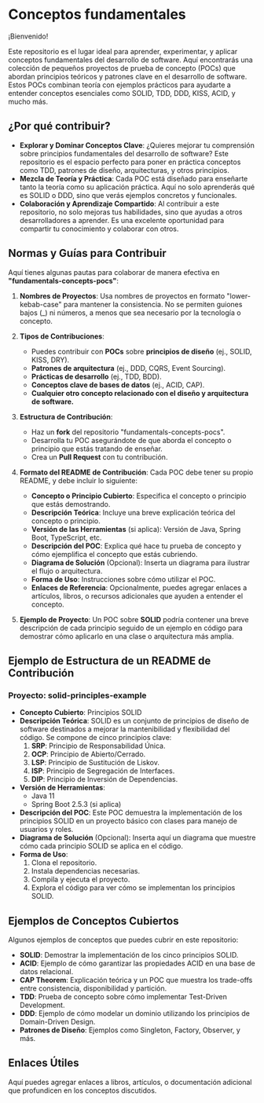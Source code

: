 # Conceptos fundamentales


¡Bienvenido!

Este repositorio es el lugar ideal para aprender, experimentar, y aplicar conceptos fundamentales del desarrollo de software. Aquí encontrarás una colección de pequeños proyectos de prueba de concepto (POCs) que abordan principios teóricos y patrones clave en el desarrollo de software. Estos POCs combinan teoría con ejemplos prácticos para ayudarte a entender conceptos esenciales como SOLID, TDD, DDD, KISS, ACID, y mucho más.


## ¿Por qué contribuir?

- **Explorar y Dominar Conceptos Clave**: ¿Quieres mejorar tu comprensión sobre principios fundamentales del desarrollo de software? Este repositorio es el espacio perfecto para poner en práctica conceptos como TDD, patrones de diseño, arquitecturas, y otros principios.
- **Mezcla de Teoría y Práctica**: Cada POC está diseñado para enseñarte tanto la teoría como su aplicación práctica. Aquí no solo aprenderás qué es SOLID o DDD, sino que verás ejemplos concretos y funcionales.
- **Colaboración y Aprendizaje Compartido**: Al contribuir a este repositorio, no solo mejoras tus habilidades, sino que ayudas a otros desarrolladores a aprender. Es una excelente oportunidad para compartir tu conocimiento y colaborar con otros.

## Normas y Guías para Contribuir

Aquí tienes algunas pautas para colaborar de manera efectiva en **"fundamentals-concepts-pocs"**:

1. **Nombres de Proyectos**: Usa nombres de proyectos en formato "lower-kebab-case" para mantener la consistencia. No se permiten guiones bajos (_) ni números, a menos que sea necesario por la tecnología o concepto.
   
2. **Tipos de Contribuciones**:
   - Puedes contribuir con **POCs** sobre **principios de diseño** (ej., SOLID, KISS, DRY).
   - **Patrones de arquitectura** (ej., DDD, CQRS, Event Sourcing).
   - **Prácticas de desarrollo** (ej., TDD, BDD).
   - **Conceptos clave de bases de datos** (ej., ACID, CAP).
   - **Cualquier otro concepto relacionado con el diseño y arquitectura de software.**

3. **Estructura de Contribución**:
   - Haz un **fork** del repositorio "fundamentals-concepts-pocs".
   - Desarrolla tu POC asegurándote de que aborda el concepto o principio que estás tratando de enseñar.
   - Crea un **Pull Request** con tu contribución.
   
4. **Formato del README de Contribución**:
   Cada POC debe tener su propio README, y debe incluir lo siguiente:
   - **Concepto o Principio Cubierto**: Especifica el concepto o principio que estás demostrando.
   - **Descripción Teórica**: Incluye una breve explicación teórica del concepto o principio.
   - **Versión de las Herramientas** (si aplica): Versión de Java, Spring Boot, TypeScript, etc.
   - **Descripción del POC**: Explica qué hace tu prueba de concepto y cómo ejemplifica el concepto que estás cubriendo.
   - **Diagrama de Solución** (Opcional): Inserta un diagrama para ilustrar el flujo o arquitectura.
   - **Forma de Uso**: Instrucciones sobre cómo utilizar el POC.
   - **Enlaces de Referencia**: Opcionalmente, puedes agregar enlaces a artículos, libros, o recursos adicionales que ayuden a entender el concepto.
   
5. **Ejemplo de Proyecto**:
   Un POC sobre **SOLID** podría contener una breve descripción de cada principio seguido de un ejemplo en código para demostrar cómo aplicarlo en una clase o arquitectura más amplia.

## Ejemplo de Estructura de un README de Contribución

### Proyecto: solid-principles-example

- **Concepto Cubierto**: Principios SOLID
- **Descripción Teórica**: SOLID es un conjunto de principios de diseño de software destinados a mejorar la mantenibilidad y flexibilidad del código. Se compone de cinco principios clave: 
   1. **SRP**: Principio de Responsabilidad Única.
   2. **OCP**: Principio de Abierto/Cerrado.
   3. **LSP**: Principio de Sustitución de Liskov.
   4. **ISP**: Principio de Segregación de Interfaces.
   5. **DIP**: Principio de Inversión de Dependencias.
- **Versión de Herramientas**:
   - Java 11
   - Spring Boot 2.5.3 (si aplica)
- **Descripción del POC**: Este POC demuestra la implementación de los principios SOLID en un proyecto básico con clases para manejo de usuarios y roles.
- **Diagrama de Solución** (Opcional): Inserta aquí un diagrama que muestre cómo cada principio SOLID se aplica en el código.
- **Forma de Uso**:
   1. Clona el repositorio.
   2. Instala dependencias necesarias.
   3. Compila y ejecuta el proyecto.
   4. Explora el código para ver cómo se implementan los principios SOLID.

## Ejemplos de Conceptos Cubiertos

Algunos ejemplos de conceptos que puedes cubrir en este repositorio:

- **SOLID**: Demostrar la implementación de los cinco principios SOLID.
- **ACID**: Ejemplo de cómo garantizar las propiedades ACID en una base de datos relacional.
- **CAP Theorem**: Explicación teórica y un POC que muestra los trade-offs entre consistencia, disponibilidad y partición.
- **TDD**: Prueba de concepto sobre cómo implementar Test-Driven Development.
- **DDD**: Ejemplo de cómo modelar un dominio utilizando los principios de Domain-Driven Design.
- **Patrones de Diseño**: Ejemplos como Singleton, Factory, Observer, y más.
  
## Enlaces Útiles

Aquí puedes agregar enlaces a libros, artículos, o documentación adicional que profundicen en los conceptos discutidos.
